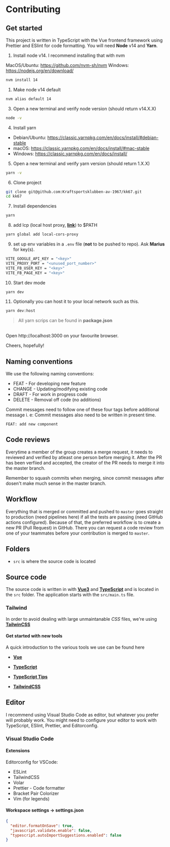 # Contributing

## Get started

This project is written in TypeScript with the Vue frontend framework using Prettier and ESlint for code formatting. You will need **Node** v14 and **Yarn**.

1. Install node v14. I recommend installing that with nvm

MacOS/Ubuntu: https://github.com/nvm-sh/nvm
Windows: https://nodejs.org/en/download/

```sh
nvm install 14
```

1. Make node v14 default

```sh
nvm alias default 14
```

3. Open a new terminal and verify node version (should return v14.X.X)

```sh
node -v
```

4. Install yarn

- Debian/Ubuntu: https://classic.yarnpkg.com/en/docs/install/#debian-stable
- macOS: https://classic.yarnpkg.com/en/docs/install/#mac-stable
- Windows: https://classic.yarnpkg.com/en/docs/install/

5. Open a new terminal and verify yarn version (should return 1.X.X)

```sh
yarn -v
```

6. Clone project

```sh
git clone git@github.com:Kraftsportsklubben-av-1967/kk67.git
cd kk67
```

7. Install dependencies

```sh
yarn
```

8. add lcp (local host proxy, [**link**](https://github.com/garmeeh/local-cors-proxy)) to $PATH

```sh
yarn global add local-cors-proxy
```

9. set up env variables in a `.env` file (**not** to be pushed to repo). Ask **Marius** for key(s).

```sh
VITE_GOOGLE_API_KEY = "<key>"
VITE_PROXY_PORT = "<unused_port_number>"
VITE_FB_USER_KEY = "<key>"
VITE_FB_PAGE_KEY = "<key>"
```

10. Start dev mode

```sh
yarn dev
```

11. Optionally you can host it to your local network such as this.

```sh
yarn dev:host
```

> All yarn scrips can be found in **package.json**

<br />
Open http://localhost:3000 on your favourite browser.

Cheers, hopefully!

## Naming conventions

We use the following naming conventions:

- FEAT - For developing new feature
- CHANGE - Updating/modifying existing code
- DRAFT - For work in progress code
- DELETE - Removal off code (no additions)

Commit messages need to follow one of these four tags before additional message i. e:
Commit messages also need to be written in present time.

`FEAT: add new component`

## Code reviews

Everytime a member of the group creates a merge request, it needs to reviewed and verified by atleast one person before merging it.
After the PR has been verfiied and accepted, the creator of the PR needs to merge it into the master branch.

Remember to squash commits when merging, since commit messages after dosen't make much sense in the master branch.

## Workflow

Everything that is merged or committed and pushed to `master` goes straight to production (need pipelines here) if all the tests are passing (need GitHub actions configured). Because of that, the preferred workflow is to create a new PR (Pull Request) in GitHub. There you can request a code review from one of your teammates before your contribution is merged to `master`.

## Folders

- `src` is where the source code is located

## Source code

The source code is written in with [**Vue3**](https://v3.vuejs.org/) and [**TypeScript**](https://www.typescriptlang.org) and is located in the `src` folder. The application starts with the `src/main.ts` file.

### Tailwind

In order to avoid dealing with large unmaintanable _CSS_ files, we're using [**TailwinCSS**](https://tailwindcss.com/)

#### Get started with new tools

A quick introduction to the various tools we use can be found here

- [**Vue**](https://www.youtube.com/watch?v=nhBVL41-_Cw&ab_channel=Fireship)
- [**TypeScript**](https://www.youtube.com/watch?v=zQnBQ4tB3ZA&ab_channel=Fireship)
- [**TypeScript Tips**](https://www.youtube.com/watch?v=ahCwqrYpIuM&ab_channel=Fireship)

- [**TailwindCSS**](https://www.youtube.com/watch?v=mr15Xzb1Ook&ab_channel=Fireship)

<!--
# //TODO add testing library for vue
## Test

Jest (https://jestjs.io) is used for testing. All files within the `src` folder with the `<FILENAME>.test.ts` format will automatically be picked up by Jest.

You can run the tests including generating a coverage report with:

- `yarn test`

You can start jest with watch mode with:

- `yarn jest:watch`

You can run one single test file by running `yarn jest:watch <FILENAME>`, for example `yarn jest:watch src/..<FILENAME>.test.ts`.
-->

## Editor

I recommend using Visual Studio Code as editor, but whatever you prefer will probably work. You might need to configure your editor to work with TypeScript, ESlint, Prettier, and Editorconfig.

### Visual Studio Code

#### Extensions

Editorconfig for VSCode:

- ESLint
- TailwindCSS
- Volar
- Prettier - Code formatter
- Bracket Pair Colorizer
- Vim (for legends)

#### Workspace settings -> settings.json

```json
{
  "editor.formatOnSave": true,
  "javascript.validate.enable": false,
  "typescript.autoImportSuggestions.enabled": false
}
```
